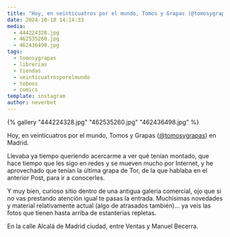 ```yaml
---
title: "Hoy, en veinticuatros por el mundo, Tomos y Grapas (@tomosygrapas) en Madrid"
date: 2024-10-10 14:14:33
media: 
  - 444224328.jpg
  - 462535260.jpg
  - 462436498.jpg
tags: 
  - tomosygrapas
  - librerias
  - tiendas
  - veinticuatrosporelmundo
  - tebeos
  - comics
template: instagram
author: neverbot
---
```


{% gallery "444224328.jpg" "462535260.jpg" "462436498.jpg" %}

Hoy, en veinticuatros por el mundo, Tomos y Grapas ([@tomosygrapas](https://instagram.com/tomosygrapas)) en Madrid.

Llevaba ya tiempo queriendo acercarme a ver qué tenían montado, que hace tiempo que les sigo en redes y se mueven mucho por Internet, y he aprovechado que tenían la última grapa de Tor, de la que hablaba en el anterior Post, para ir a conocerles.

Y muy bien, curioso sitio dentro de una antigua galería comercial, ojo que si no vas prestando atención igual te pasas la entrada. Muchísimas novedades y material relativamente actual (algo de atrasados también)… ya veis las fotos que tienen hasta arriba de estanterías repletas.

En la calle Alcalá de Madrid ciudad, entre Ventas y Manuel Becerra.


